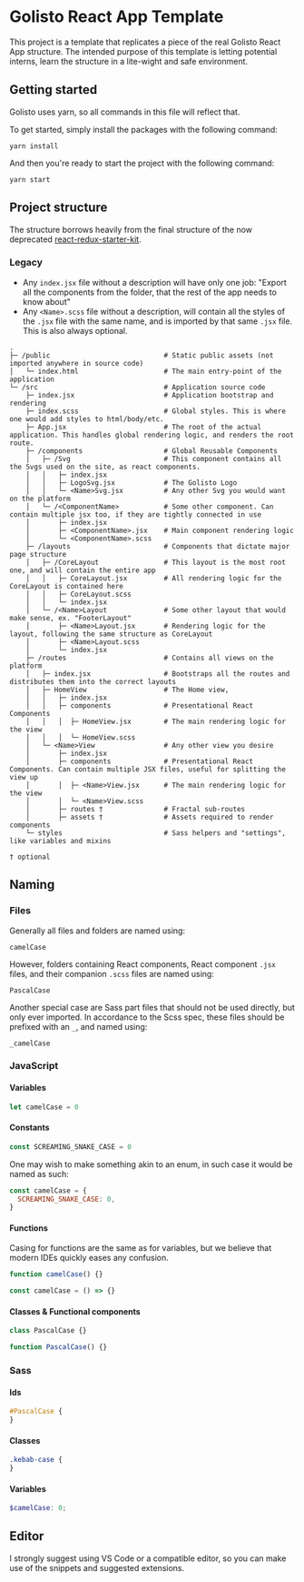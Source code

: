 # Golisto React App Template

This project is a template that replicates a piece of the real Golisto React App structure.
The intended purpose of this template is letting potential interns, learn the structure in a lite-wight and safe environment.

## Getting started

Golisto uses yarn, so all commands in this file will reflect that.

To get started, simply install the packages with the following command:

```
yarn install
```

And then you're ready to start the project with the following command:

```
yarn start
```

## Project structure

The structure borrows heavily from the final structure of the now deprecated [react-redux-starter-kit](https://github.com/davezuko/react-redux-starter-kit).

### Legacy

- Any `index.jsx` file without a description will have only one job: "Export all the components from the folder, that the rest of the app needs to know about"
- Any `<Name>.scss` file without a description, will contain all the styles of the `.jsx` file with the same name, and is imported by that same `.jsx` file. This is also always optional.

```
.
├─ /public                            # Static public assets (not imported anywhere in source code)
│   └─ index.html                     # The main entry-point of the application
└─ /src                               # Application source code
    ├─ index.jsx                      # Application bootstrap and rendering
    ├─ index.scss                     # Global styles. This is where one would add styles to html/body/etc.
    ├─ App.jsx                        # The root of the actual application. This handles global rendering logic, and renders the root route.
    ├─ /components                    # Global Reusable Components
    │   ├─ /Svg                       # This component contains all the Svgs used on the site, as react components.
    │   │   ├─ index.jsx
    │   │   ├─ LogoSvg.jsx            # The Golisto Logo
    │   │   └─ <Name>Svg.jsx          # Any other Svg you would want on the platform
    │   └─ /<ComponentName>           # Some other component. Can contain multiple jsx too, if they are tightly connected in use
    │       ├─ index.jsx
    │       ├─ <ComponentName>.jsx    # Main component rendering logic
    │       └─ <ComponentName>.scss
    ├─ /layouts                       # Components that dictate major page structure
    │   ├─ /CoreLayout                # This layout is the most root one, and will contain the entire app
    │   │   ├─ CoreLayout.jsx         # All rendering logic for the CoreLayout is contained here
    │   │   ├─ CoreLayout.scss
    │   │   └─ index.jsx
    │   └─ /<Name>Layout              # Some other layout that would make sense, ex. "FooterLayout"
    │       ├─ <Name>Layout.jsx       # Rendering logic for the layout, following the same structure as CoreLayout
    │       ├─ <Name>Layout.scss
    │       └─ index.jsx
    ├─ /routes                        # Contains all views on the platform
    │   ├─ index.jsx                  # Bootstraps all the routes and distributes them into the correct layouts
    │   ├─ HomeView                   # The Home view,
    │   │   ├─ index.jsx
    │   │   ├─ components             # Presentational React Components
    │   │   │  ├─ HomeView.jsx        # The main rendering logic for the view
    │   │   │  └─ HomeView.scss
    │   └─ <Name>View                 # Any other view you desire
    │       ├─ index.jsx
    │       ├─ components             # Presentational React Components. Can contain multiple JSX files, useful for splitting the view up
    │       │  ├─ <Name>View.jsx      # The main rendering logic for the view
    │       │  └─ <Name>View.scss
    │       ├─ routes †               # Fractal sub-routes
    │       ├─ assets †               # Assets required to render components
    └─ styles                         # Sass helpers and "settings", like variables and mixins

† optional
```

## Naming

### Files

Generally all files and folders are named using:

```
camelCase
```

However, folders containing React components, React component `.jsx` files, and their companion `.scss` files are named using:

```
PascalCase
```

Another special case are Sass part files that should not be used directly, but only ever imported. In accordance to the Scss spec, these files should be prefixed with an `_`, and named using:

```
_camelCase
```

### JavaScript

#### Variables

```javascript
let camelCase = 0
```

#### Constants

```javascript
const SCREAMING_SNAKE_CASE = 0
```

One may wish to make something akin to an enum, in such case it would be named as such:

```javascript
const camelCase = {
  SCREAMING_SNAKE_CASE: 0,
}
```

#### Functions

Casing for functions are the same as for variables, but we believe that modern IDEs quickly eases any confusion.

```javascript
function camelCase() {}
```

```javascript
const camelCase = () => {}
```

#### Classes & Functional components

```javascript
class PascalCase {}
```

```javascript
function PascalCase() {}
```

### Sass

#### Ids

```scss
#PascalCase {
}
```

#### Classes

```scss
.kebab-case {
}
```

#### Variables

```scss
$camelCase: 0;
```

## Editor

I strongly suggest using VS Code or a compatible editor, so you can make use of the snippets and suggested extensions.
